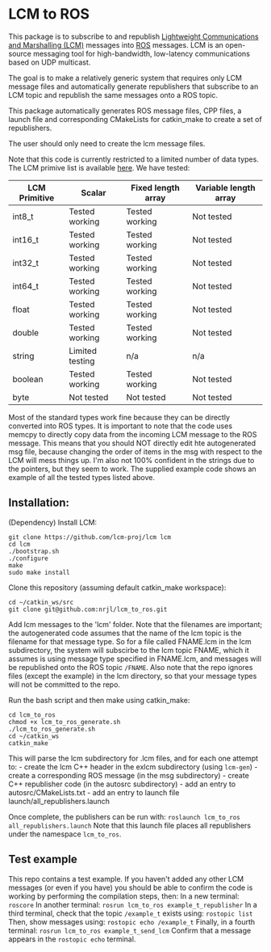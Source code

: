# LCM to ROS

This package is to subscribe to and republish [Lightweight Communications and Marshalling (LCM)](https://lcm-proj.github.io/) messages into [ROS](http://wiki.ros.org/) messages. LCM is an open-source messaging tool for high-bandwidth, low-latency communications based on UDP multicast.

The goal is to make a relatively generic system that requires only LCM message files and automatically generate republishers that subscribe to an LCM topic and republish the same messages onto a ROS topic.

This package automatically generates ROS message files, CPP files, a launch file and corresponding CMakeLists for catkin_make to create a set of republishers.

The user should only need to create the lcm message files.

Note that this code is currently restricted to a limited number of data types. The LCM primive list is available [here](https://lcm-proj.github.io/type_specification.html#type_specification_primitives). We have tested:

| LCM Primitive | Scalar | Fixed length array | Variable length array |
| --- | --- | --- | --- |
| int8_t | Tested working | Tested working | Not tested |
| int16_t | Tested working | Tested working | Not tested |
| int32_t | Tested working | Tested working | Not tested |
| int64_t | Tested working | Tested working | Not tested |
| float | Tested working | Tested working | Not tested |
| double | Tested working | Tested working | Not tested |
| string | Limited testing | n/a | n/a |
| boolean | Tested working | Tested working | Not tested |
| byte | Not tested | Not tested | Not tested |

Most of the standard types work fine because they can be directly converted into ROS types. It is important to note that the code uses memcpy to directly copy data from the incoming LCM message to the ROS message. This means that you should NOT directly edit hte autogenerated msg file, because changing the order of items in the msg with respect to the LCM will mess things up. I'm also not 100% confident in the strings due to the pointers, but they seem to work. The supplied example code shows an example of all the tested types listed above.


## Installation:

(Dependency) Install LCM:
```
git clone https://github.com/lcm-proj/lcm lcm
cd lcm
./bootstrap.sh
./configure
make
sudo make install
```

Clone this repository (assuming default catkin_make workspace):
```
cd ~/catkin_ws/src
git clone git@github.com:nrjl/lcm_to_ros.git
```

Add lcm messages to the 'lcm' folder. Note that the filenames are important; the autogenerated code assumes that the name of the lcm topic is the filename for that message type. So for a file called FNAME.lcm in the lcm subdirectory, the system will subscirbe to the lcm topic FNAME, which it assumes is using message type specified in FNAME.lcm, and messages will be republished onto the ROS topic `/FNAME`. Also note that the repo ignores files (except the example) in the lcm directory, so that your message types will not be committed to the repo.

Run the bash script and then make using catkin_make:
```
cd lcm_to_ros
chmod +x lcm_to_ros_generate.sh
./lcm_to_ros_generate.sh
cd ~/catkin_ws
catkin_make
```

This will parse the lcm subdirectory for .lcm files, and for each one attempt to:
    - create the lcm C++ header in the exlcm subdirectory (using `lcm-gen`)
    - create a corresponding ROS message (in the msg subdirectory)
    - create C++ republisher code (in the autosrc subdirectory)
    - add an entry to autosrc/CMakeLists.txt
    - add an entry to launch file launch/all_republishers.launch
    
Once complete, the publishers can be run with:
`roslaunch lcm_to_ros all_republishers.launch`
Note that this launch file places all republishers under the namespace `lcm_to_ros`.

## Test example
This repo contains a test example. If you haven't added any other LCM messages (or even if you have) you should be able to confirm the code is working by performing the compilation steps, then:
In a new terminal:
`roscore`
In another terminal:
`rosrun lcm_to_ros example_t_republisher`
In a third terminal, check that the topic `/example_t` exists using:
`rostopic list`
Then, show messages using:
`rostopic echo /example_t`
Finally, in a fourth terminal:
`rosrun lcm_to_ros example_t_send_lcm`
Confirm that a message appears in the `rostopic echo` terminal.


